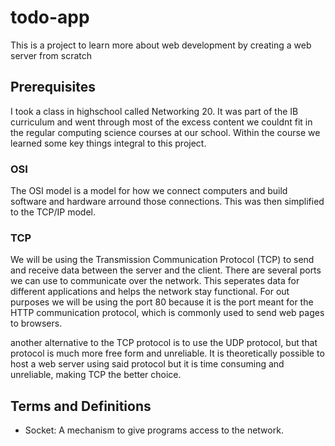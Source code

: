 # todo-app
This is a project to learn more about web development by creating a web server from scratch

## Prerequisites
I took a class in highschool called Networking 20. It was part of the IB curriculum and went through most of the excess content we couldnt fit in the regular computing science courses at our school. Within the course we learned some key things integral to this project.

### OSI
The OSI model is a model for how we connect computers and build software and hardware arround those connections. This was then simplified to the TCP/IP model.

### TCP
We will be using the Transmission Communication Protocol (TCP) to send and receive data between the server and the client. There are several ports we can use to communicate over the network. This seperates data for different applications and helps the network stay functional. For out purposes we will be using the port 80 because it is the port meant for the HTTP communication protocol, which is commonly used to send web pages to browsers.

another alternative to the TCP protocol is to use the UDP protocol, but that protocol is much more free form and unreliable. It is theoretically possible to host a web server using said protocol but it is time consuming and unreliable, making TCP the better choice.

## Terms and Definitions
- Socket: A mechanism to give programs access to the network.
